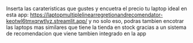 Inserta las carateristicas que gustes y encuetra el precio tu laptop ideal en esta app: https://laptopmultiplelinearregretionandrecomendator-keotwl6tmxqrwtlyz.streamlit.app/ y no solo eso, podras tambien encotrar las laptops mas similares que tiene la tienda en stock gracias a un sistema de recomendacion que viene tambien integrado en la app